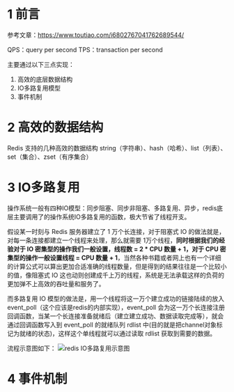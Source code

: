 # 1 前言
参考文章：https://www.toutiao.com/i6802767041762689544/

QPS：query per second
TPS：transaction per second

主要通过以下三点实现：
1. 高效的底层数据结构
2. IO多路复用模型
3. 事件机制

# 2 高效的数据结构
Redis 支持的几种高效的数据结构 string（字符串）、hash（哈希）、list（列表）、set（集合）、zset（有序集合）

# 3 IO多路复用
操作系统一般有四种IO模型：同步阻塞、同步非阻塞、多路复用、异步，redis底层主要调用了的操作系统IO多路复用的函数，极大节省了线程开支。

假设某一时刻与 Redis 服务器建立了 1 万个长连接，对于阻塞式 IO 的做法就是，对每一条连接都建立一个线程来处理，那么就需要 1万个线程，**同时根据我们的经验对于 IO 密集型的操作我们一般设置，线程数 = 2 * CPU 数量 + 1，对于 CPU 密集型的操作一般设置线程 = CPU 数量 + 1**，当然各种书籍或者网上也有一个详细的计算公式可以算出更加合适准确的线程数量，但是得到的结果往往是一个比较小的值，像阻塞式 IO 这也动则创建成千上万的线程，系统是无法承载这样的负荷的更加弹不上高效的吞吐量和服务了。

而多路复用 IO 模型的做法是，用一个线程将这一万个建立成功的链接陆续的放入 event_poll（这个应该是redis的内部实现），event_poll 会为这一万个长连接注册回调函数，当某一个长连接准备就绪后（建立建立成功、数据读取完成等），就会通过回调函数写入到 event_poll 的就绪队列 rdlist 中(目的就是把channel对象标记为就绪的状态)，这样这个单线程就可以通过读取 rdlist 获取到需要的数据。

流程示意图如下：
![redis IO多路复用示意图](https://p1.pstatp.com/large/pgc-image/a2eada5a14e9463185acf22b4b9ae8ef)

# 4 事件机制


